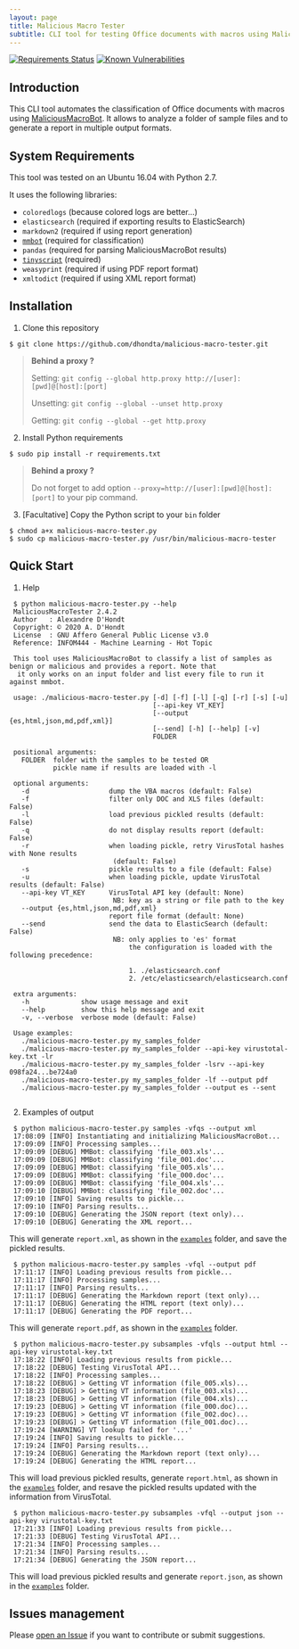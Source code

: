 ```yaml
---
layout: page
title: Malicious Macro Tester
subtitle: CLI tool for testing Office documents with macros using MaliciousMacroBot
---
```


[![Requirements Status](https://requires.io/github/dhondta/malicious-macro-tester/requirements.svg?branch=master)](https://requires.io/github/dhondta/malicious-macro-tester/requirements/?branch=master)
[![Known Vulnerabilities](https://snyk.io/test/github/dhondta/malicious-macro-tester/badge.svg?targetFile=requirements.txt)](https://snyk.io/test/github/dhondta/malicious-macro-tester?targetFile=requirements.txt)


## Introduction

This CLI tool automates the classification of Office documents with macros using [MaliciousMacroBot](https://github.com/egaus/MaliciousMacroBot). It allows to analyze a folder of sample files and to generate a report in multiple output formats.


## System Requirements

This tool was tested on an Ubuntu 16.04 with Python 2.7.

It uses the following libraries:
- `coloredlogs` (because colored logs are better...)
- `elasticsearch` (required if exporting results to ElasticSearch)
- `markdown2` (required if using report generation)
- [`mmbot`](https://github.com/egaus/MaliciousMacroBot) (required for classification)
- `pandas` (required for parsing MaliciousMacroBot results)
- [`tinyscript`](https://github.com/dhondta/python-tinyscript) (required)
- `weasyprint` (required if using PDF report format)
- `xmltodict` (required if using XML report format)


## Installation

1. Clone this repository

 ```session
 $ git clone https://github.com/dhondta/malicious-macro-tester.git
 ```
 
 > **Behind a proxy ?**
 > 
 > Setting: `git config --global http.proxy http://[user]:[pwd]@[host]:[port]`
 > 
 > Unsetting: `git config --global --unset http.proxy`
 > 
 > Getting: `git config --global --get http.proxy`

2. Install Python requirements

 ```session
 $ sudo pip install -r requirements.txt
 ```

 > **Behind a proxy ?**
 > 
 > Do not forget to add option `--proxy=http://[user]:[pwd]@[host]:[port]` to your pip command.
 
3. [Facultative] Copy the Python script to your `bin` folder

 ```session
 $ chmod a+x malicious-macro-tester.py
 $ sudo cp malicious-macro-tester.py /usr/bin/malicious-macro-tester
 ```


## Quick Start

1. Help

 ```session
  $ python malicious-macro-tester.py --help
  MaliciousMacroTester 2.4.2
  Author   : Alexandre D'Hondt
  Copyright: © 2020 A. D'Hondt
  License  : GNU Affero General Public License v3.0
  Reference: INFOM444 - Machine Learning - Hot Topic
  
  This tool uses MaliciousMacroBot to classify a list of samples as benign or malicious and provides a report. Note that
   it only works on an input folder and list every file to run it against mmbot.
  
  usage: ./malicious-macro-tester.py [-d] [-f] [-l] [-q] [-r] [-s] [-u]
                                     [--api-key VT_KEY]
                                     [--output {es,html,json,md,pdf,xml}]
                                     [--send] [-h] [--help] [-v]
                                     FOLDER
  
  positional arguments:
    FOLDER  folder with the samples to be tested OR
            pickle name if results are loaded with -l
  
  optional arguments:
    -d                    dump the VBA macros (default: False)
    -f                    filter only DOC and XLS files (default: False)
    -l                    load previous pickled results (default: False)
    -q                    do not display results report (default: False)
    -r                    when loading pickle, retry VirusTotal hashes with None results
                           (default: False)
    -s                    pickle results to a file (default: False)
    -u                    when loading pickle, update VirusTotal results (default: False)
    --api-key VT_KEY      VirusTotal API key (default: None)
                           NB: key as a string or file path to the key
    --output {es,html,json,md,pdf,xml}
                          report file format (default: None)
    --send                send the data to ElasticSearch (default: False)
                           NB: only applies to 'es' format
                               the configuration is loaded with the following precedence:
  
                               1. ./elasticsearch.conf
                               2. /etc/elasticsearch/elasticsearch.conf
  
  extra arguments:
    -h             show usage message and exit
    --help         show this help message and exit
    -v, --verbose  verbose mode (default: False)
  
  Usage examples:
    ./malicious-macro-tester.py my_samples_folder
    ./malicious-macro-tester.py my_samples_folder --api-key virustotal-key.txt -lr
    ./malicious-macro-tester.py my_samples_folder -lsrv --api-key 098fa24...be724a0
    ./malicious-macro-tester.py my_samples_folder -lf --output pdf
    ./malicious-macro-tester.py my_samples_folder --output es --sent
  
 ```
 
2. Examples of output

 ```session
  $ python malicious-macro-tester.py samples -vfqs --output xml
  17:08:09 [INFO] Instantiating and initializing MaliciousMacroBot...
  17:09:09 [INFO] Processing samples...
  17:09:09 [DEBUG] MMBot: classifying 'file_003.xls'...
  17:09:09 [DEBUG] MMBot: classifying 'file_001.doc'...
  17:09:09 [DEBUG] MMBot: classifying 'file_005.xls'...
  17:09:09 [DEBUG] MMBot: classifying 'file_000.doc'...
  17:09:09 [DEBUG] MMBot: classifying 'file_004.xls'...
  17:09:10 [DEBUG] MMBot: classifying 'file_002.doc'...
  17:09:10 [INFO] Saving results to pickle...
  17:09:10 [INFO] Parsing results...
  17:09:10 [DEBUG] Generating the JSON report (text only)...
  17:09:10 [DEBUG] Generating the XML report...
 ```
 
 This will generate `report.xml`, as shown in the [`examples`](examples) folder, and save the pickled results.


 ```session
  $ python malicious-macro-tester.py samples -vfql --output pdf
  17:11:17 [INFO] Loading previous results from pickle...
  17:11:17 [INFO] Processing samples...
  17:11:17 [INFO] Parsing results...
  17:11:17 [DEBUG] Generating the Markdown report (text only)...
  17:11:17 [DEBUG] Generating the HTML report (text only)...
  17:11:17 [DEBUG] Generating the PDF report...
 ```
 
 This will generate `report.pdf`, as shown in the [`examples`](examples) folder.
 
 ```session
  $ python malicious-macro-tester.py subsamples -vfqls --output html --api-key virustotal-key.txt 
  17:18:22 [INFO] Loading previous results from pickle...
  17:18:22 [DEBUG] Testing VirusTotal API...
  17:18:22 [INFO] Processing samples...
  17:18:22 [DEBUG] > Getting VT information (file_005.xls)...
  17:18:23 [DEBUG] > Getting VT information (file_003.xls)...
  17:18:23 [DEBUG] > Getting VT information (file_004.xls)...
  17:19:23 [DEBUG] > Getting VT information (file_000.doc)...
  17:19:23 [DEBUG] > Getting VT information (file_002.doc)...
  17:19:23 [DEBUG] > Getting VT information (file_001.doc)...
  17:19:24 [WARNING] VT lookup failed for '...'
  17:19:24 [INFO] Saving results to pickle...
  17:19:24 [INFO] Parsing results...
  17:19:24 [DEBUG] Generating the Markdown report (text only)...
  17:19:24 [DEBUG] Generating the HTML report...
 ```
 
 This will load previous pickled results, generate `report.html`, as shown in the [`examples`](examples) folder, and resave the pickled results updated with the information from VirusTotal.
 
 ```session
  $ python malicious-macro-tester.py subsamples -vfql --output json --api-key virustotal-key.txt 
  17:21:33 [INFO] Loading previous results from pickle...
  17:21:33 [DEBUG] Testing VirusTotal API...
  17:21:34 [INFO] Processing samples...
  17:21:34 [INFO] Parsing results...
  17:21:34 [DEBUG] Generating the JSON report...
 ```
 
 This will load previous pickled results and generate `report.json`, as shown in the [`examples`](examples) folder.

## Issues management

Please [open an Issue](https://github.com/dhondta/malicious-macro-tester/issues/new) if you want to contribute or submit suggestions.
